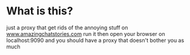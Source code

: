 # What is this?
just a proxy that get rids of the annoying stuff on www.amazingchatstories.com
run it then open your browser on localhost:9090 and you should have a proxy that doesn't bother you as much